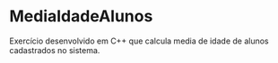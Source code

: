 # MediaIdadeAlunos
Exercício desenvolvido em C++ que calcula media de idade de alunos cadastrados no sistema. 

